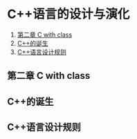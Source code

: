 # C++语言的设计与演化

<!-- @import "[TOC]" {cmd="toc" depthFrom=2 depthTo=4 orderedList=true} -->

<!-- code_chunk_output -->

1. [第二章 C with class](#第二章-c-with-class)
2. [C++的诞生](#c的诞生)
3. [C++语言设计规则](#c语言设计规则)

<!-- /code_chunk_output -->


## 第二章 C with class


## C++的诞生

## C++语言设计规则
